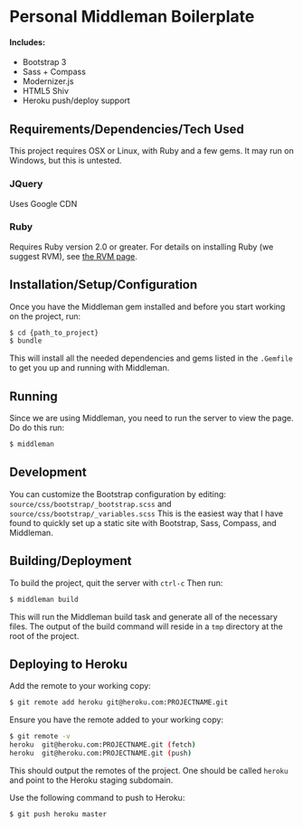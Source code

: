 # Personal Middleman Boilerplate

#### Includes:
* Bootstrap 3
* Sass + Compass
* Modernizer.js
* HTML5 Shiv
* Heroku push/deploy support


## Requirements/Dependencies/Tech Used
This project requires OSX or Linux, with Ruby and a few gems. It may run on Windows, but this is untested.

### JQuery
Uses Google CDN

### Ruby
Requires Ruby version 2.0 or greater. For details on installing Ruby (we suggest RVM), see [the RVM page](https://rvm.io/).


## Installation/Setup/Configuration
Once you have the Middleman gem installed and before you start working on the project, run:
```bash
$ cd {path_to_project}
$ bundle
```

This will install all the needed dependencies and gems listed in the `.Gemfile` to get you up and running with Middleman.


## Running
Since we are using Middleman, you need to run the server to view the page. Do do this run:

```bash
$ middleman
```

## Development
You can customize the Bootstrap configuration by editing: `source/css/bootstrap/_bootstrap.scss` and `source/css/bootstrap/_variables.scss`
This is the easiest way that I have found to quickly set up a static site with Bootstrap, Sass, Compass, and Middleman.

## Building/Deployment

To build the project, quit the server with `ctrl-c`
Then run:
```bash
$ middleman build
```
This will run the Middleman build task and generate all of the necessary files. The output of the build command will reside in a `tmp` directory at the root of the project.


## Deploying to Heroku

Add the remote to your working copy:
```bash
$ git remote add heroku git@heroku.com:PROJECTNAME.git
```

Ensure you have the remote added to your working copy:
```bash
$ git remote -v
heroku  git@heroku.com:PROJECTNAME.git (fetch)
heroku  git@heroku.com:PROJECTNAME.git (push)

```

This should output the remotes of the project. One should be called `heroku` and point to the Heroku staging subdomain.

Use the following command to push to Heroku:
```bash
$ git push heroku master

```
